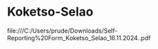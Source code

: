 # Koketso-Selao
file:///C:/Users/prude/Downloads/Self-Reporting%20Form_Koketso_Selao_16.11.2024..pdf
